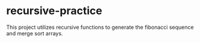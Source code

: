 # recursive-practice

This project utilizes recursive functions to generate the fibonacci sequence and merge sort arrays.
